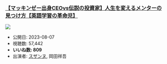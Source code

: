 ### [【マッキンゼー出身CEOvs伝説の投資家】人生を変えるメンターの見つけ方【英語学習の革命児】](https://www.youtube.com/watch?v=-KRIbNTNzYI)
[![](https://img.youtube.com/vi/-KRIbNTNzYI/sddefault.jpg)](https://www.youtube.com/watch?v=-KRIbNTNzYI)
-   公開日: 2023-08-07
-   視聴数: 57,442
-   **いいね数: 809**
-   出演者: [スザンヌ](/rehacq_fan/people/スザンヌ "wikilink"), 岡田祥吾
